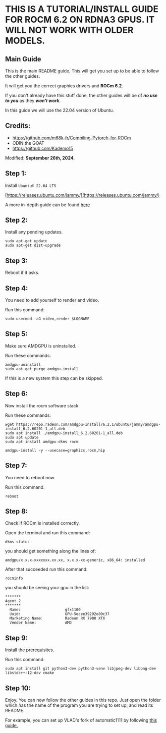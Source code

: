 # THIS IS A TUTORIAL/INSTALL GUIDE FOR ROCM 6.2 ON RDNA3 GPUS. IT WILL NOT WORK WITH OLDER MODELS.
## Main Guide
This is the main README guide. This will get you set up to be able to follow the other guides.

It will get you the correct graphics drivers and **ROCm 6.2**.

If you don't already have this stuff done, the other guides will be of ***no use to you*** as they ***won't work***.

In this guide we will use the 22.04 version of Ubuntu. 

## Credits:
- https://github.com/m68k-fr/Compiling-Pytorch-for-ROCm
- ODIN the GOAT
- https://github.com/Kademo15

Modified: **September 26th, 2024.**

## Step 1:
Install `Ubuntu® 22.04 LTS`

[https://releases.ubuntu.com/jammy/](https://releases.ubuntu.com/jammy/)

A more in-depth guide can be found [here](/Ubuntu-From-Windows-10/)

## Step 2:
Install any pending updates.

```
sudo apt-get update
sudo apt-get dist-upgrade
```

## Step 3:
Reboot if it asks.

## Step 4:
You need to add yourself to render and video.

Run this command:

`sudo usermod -aG video,render $LOGNAME`

## Step 5:
Make sure AMDGPU is uninstalled.

Run these commands:

```
amdgpu-uninstall
sudo apt-get purge amdgpu-install
```

If this is a new system this step can be skipped.

## Step 6:
Now install the rocm software stack.

Run these commands:

```
wget https://repo.radeon.com/amdgpu-install/6.2.1/ubuntu/jammy/amdgpu-install_6.2.60201-1_all.deb
sudo apt install ./amdgpu-install_6.2.60201-1_all.deb
sudo apt update
sudo apt install amdgpu-dkms rocm
```

`amdgpu-install -y --usecase=graphics,rocm,hip`

## Step 7:
You need to reboot now. 

Run this command:

`reboot`

## Step 8:
Check if ROCm is installed correctly.

Open the terminal and run this command:

`dkms status`

you should get something along the lines of: 

`amdgpu/x.x.x-xxxxxxx.xx.xx, x.x.x-xx-generic, x86_64: installed`

After that succeeded run this command: 

`rocminfo`

you should be seeing your gpu in the list:

```
*******
Agent 2
*******
  Name:                    gfx1100
  Uuid:                    GPU-5ecee39292e80c37
  Marketing Name:          Radeon RX 7900 XTX
  Vendor Name:             AMD
```

## Step 9:
Install the prerequisites.

Run this command:

`sudo apt install git python3-dev python3-venv libjpeg-dev libpng-dev libstdc++-12-dev cmake`

## Step 10:
Enjoy. You can now follow the other guides in this repo. Just open the folder which has the name of the program you are trying to set up, and read its README.

For example, you can set up VLAD's fork of automatic1111 by following [this guide.](https://github.com/xzuyn/ROCm-Guides/tree/main/VLAD_SD.Next)

